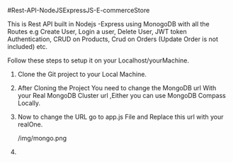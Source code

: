 #Rest-API-NodeJSExpressJS-E-commerceStore

This is Rest API built in Nodejs -Express using MonogoDB with all the Routes e.g Create User,
Login a user, Delete User, JWT token Authentication, CRUD on Products, Crud on Orders (Update Order is not included) etc.

Follow these steps to setup it on your Localhost/yourMachine.

1. Clone the Git project to your Local Machine.
2. After Cloning the Project You need to change the MongoDB url With your Real MongoDB Cluster url ,Either you can use MongoDB Compass Locally.
3. Now to change the URL go to app.js File and Replace this url with your realOne.

    /img/mongo.png
4.



